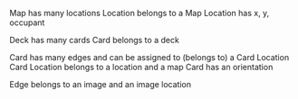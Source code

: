 

Map has many locations
Location belongs to a Map
Location has x, y, occupant


Deck has many cards
Card belongs to a deck


Card has many edges
  and can be assigned to (belongs to) a Card Location
Card Location belongs to a location and a map
Card has an orientation


Edge belongs to an image and an image location

